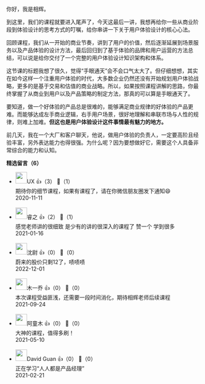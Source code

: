 你好，我是相辉。

到这里，我们的课程就要进入尾声了，今天这最后一讲，我想再给你一些从商业阶段到体验设计的思考方式的叮嘱，给你串讲一下关于用户体验设计的核心心法。

回顾课程，我们从一开始的商业节奏，讲到了用户的价值，然后逐渐延展到场景服务以及产品体验的设计方法，最后回归到了基于体验的品牌和用户运营的方法总结，可以说是给你交付了一个完整的用户体验设计知识架构和体系。

这节课的标题我想了很久，觉得“手眼通天”会不会口气太大了。但仔细想想，其实在如今这样一个注重用户体验的时代，大多数企业仍然还没有开始规划用户体验战略，更多的是基于交易和估值的商业战略。所以，如果按照课程讲解的思路，你最终掌握了从商业到用户以及产品策略的制定方法，那真的可以算是手眼通天了。

要知道，做一个好体验的产品总是很难的，能够满足商业规律的好体验的产品更难。而能够达成左手商业逻辑，右手用户场景，很好地理解和串联市场与人性的规律，则难上加难。**但这也是用户体验设计这件事情最有魅力的地方。**

前几天，我在一个大厂和客户聊天，他说，做用户体验的负责人，一定要高阶且经验丰富，另外表达能力也得很强。为什么呢？因为要想做好它，需要这个人具备非常综合的能力和认知。
<div><strong>精选留言（6）</strong></div><ul>
<li><img src="https://static001.geekbang.org/account/avatar/00/21/00/c3/66ffcc05.jpg" width="30px"><span>UX</span> 👍（3） 💬（1）<div>期待你的细节课程，如果有课程了，请在你微信朋友圈发下通知😄</div>2020-11-11</li><br/><li><img src="https://static001.geekbang.org/account/avatar/00/24/5f/0e/b0051c04.jpg" width="30px"><span>睿之</span> 👍（2） 💬（1）<div>感觉老师讲的很细致 是少有的讲的很深入的课程了 赞一个 学到很多</div>2021-01-16</li><br/><li><img src="" width="30px"><span>沈尉</span> 👍（0） 💬（0）<div>蔚来的股价只剩12了，啧啧啧</div>2022-12-01</li><br/><li><img src="https://static001.geekbang.org/account/avatar/00/2a/39/0d/49dfb810.jpg" width="30px"><span>木一乔</span> 👍（0） 💬（0）<div>本次课程受益匪浅，还需要一段时间消化，期待相辉老师后续课程</div>2021-09-24</li><br/><li><img src="http://thirdwx.qlogo.cn/mmopen/vi_32/jBy8W5IyGwicZnWEE7PPxmNbygWvic7zGMxB2zKwGgaibm61f9SGvOP844V5bbA6tyMqroXVBAINVveSbLMaI6NYg/132" width="30px"><span>阿童木</span> 👍（0） 💬（0）<div>大神的课程，值得多刷！</div>2021-05-10</li><br/><li><img src="https://static001.geekbang.org/account/avatar/00/24/c4/e1/d8be1fa4.jpg" width="30px"><span>David Guan</span> 👍（0） 💬（0）<div>正在学习“人人都是产品经理”</div>2021-02-21</li><br/>
</ul>